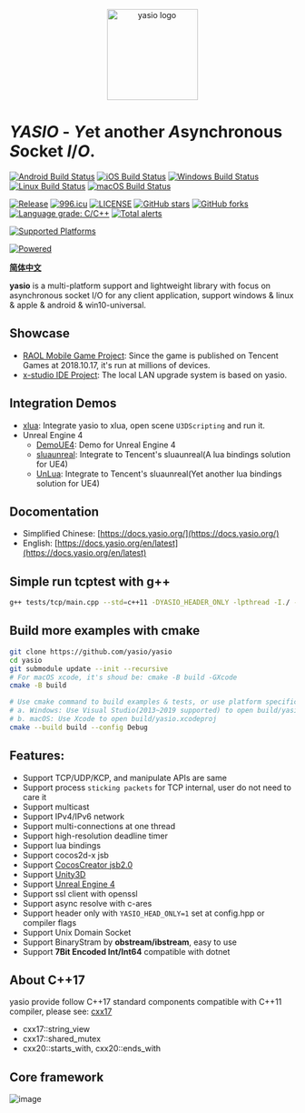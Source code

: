 <p align="center"><a href="https://yasio.org" target="_blank" rel="noopener noreferrer"><img width="160" src="https://yasio.org/images/logo.png" alt="yasio logo"></a></p>

# *YASIO* - *Y*et another *A*synchronous *S*ocket *I*/*O*.

[![Android Build Status](https://github.com/yasio/yasio/workflows/android/badge.svg)](https://github.com/yasio/yasio/actions?query=workflow%3Aandroid)
[![iOS Build Status](https://github.com/yasio/yasio/workflows/ios/badge.svg)](https://github.com/yasio/yasio/actions?query=workflow%3Aios)
[![Windows Build Status](https://github.com/yasio/yasio/workflows/windows/badge.svg)](https://github.com/yasio/yasio/actions?query=workflow%3Awin32)
[![Linux Build Status](https://github.com/yasio/yasio/workflows/linux/badge.svg)](https://github.com/yasio/yasio/actions?query=workflow%3Alinux)
[![macOS Build Status](https://github.com/yasio/yasio/workflows/osx/badge.svg)](https://github.com/yasio/yasio/actions?query=workflow%3Aosx)  

[![Release](https://img.shields.io/badge/release-v3.36.0-blue.svg)](https://github.com/yasio/yasio/releases)
[![996.icu](https://img.shields.io/badge/link-996.icu-red.svg)](https://996.icu)
[![LICENSE](https://img.shields.io/badge/license-Anti%20996-blue.svg)](https://github.com/yasio/yasio/blob/master/LICENSE)
[![GitHub stars](https://img.shields.io/github/stars/yasio/yasio.svg?label=Stars)](https://github.com/yasio/yasio)
[![GitHub forks](https://img.shields.io/github/forks/yasio/yasio.svg?label=Fork)](https://github.com/yasio/yasio)
[![Language grade: C/C++](https://img.shields.io/lgtm/grade/cpp/g/yasio/yasio.svg?logo=lgtm&logoWidth=18)](https://lgtm.com/projects/g/yasio/yasio/context:cpp)
[![Total alerts](https://img.shields.io/lgtm/alerts/g/yasio/yasio.svg?logo=lgtm&logoWidth=18)](https://lgtm.com/projects/g/yasio/yasio/alerts/)
  
[![Supported Platforms](https://img.shields.io/badge/platform-ios%20%7C%20android%20%7C%20osx%20%7C%20windows%20%7C%20linux%20%7C%20freebsd-green.svg?style=flat-square)](https://github.com/yasio/yasio)
  
[![Powered](https://img.shields.io/badge/Powered%20by-C4games%20%7C%20Bytedance-blue.svg)](https://www.bytedance.com/)  
  
**[简体中文](README.md)**
  
**yasio** is a multi-platform support and lightweight library with focus on asynchronous socket I/O for any client application, support windows & linux & apple & android & win10-universal.  

## Showcase
* [RAOL Mobile Game Project](https://hongjing.qq.com/): Since the game is published on Tencent Games at 2018.10.17, it's run at millions of devices.
* [x-studio IDE Project](https://en.x-studio.net/): The local LAN upgrade system is based on yasio.

## Integration Demos
* [xlua](https://github.com/yasio/xLua): Integrate yasio to xlua, open scene `U3DScripting` and run it.
* Unreal Engine 4
  - [DemoUE4](https://github.com/yasio/DemoUE4): Demo for Unreal Engine 4
  - [sluaunreal](https://github.com/yasio/sluaunreal): Integrate to Tencent's sluaunreal(A lua bindings solution for UE4)
  - [UnLua](https://github.com/yasio/UnLua): Integrate to Tencent's sluaunreal(Yet another lua bindings solution for UE4)

## Docomentation
* Simplified Chinese: [https://docs.yasio.org/](https://docs.yasio.org/)
* English: [https://docs.yasio.org/en/latest](https://docs.yasio.org/en/latest)

## Simple run tcptest with g++
```sh
g++ tests/tcp/main.cpp --std=c++11 -DYASIO_HEADER_ONLY -lpthread -I./ -o tcptest && ./tcptest
```

## Build more examples with cmake
```sh
git clone https://github.com/yasio/yasio
cd yasio
git submodule update --init --recursive
# For macOS xcode, it's shoud be: cmake -B build -GXcode
cmake -B build

# Use cmake command to build examples & tests, or use platform specific IDE to open yasio project
# a. Windows: Use Visual Studio(2013~2019 supported) to open build/yasio.sln
# b. macOS: Use Xcode to open build/yasio.xcodeproj
cmake --build build --config Debug
```

## Features: 
* Support TCP/UDP/KCP, and manipulate APIs are same
* Support process ```sticking packets``` for TCP internal, user do not need to care it
* Support multicast
* Support IPv4/IPv6 network
* Support multi-connections at one thread
* Support high-resolution deadline timer
* Support lua bindings
* Support cocos2d-x jsb
* Support [CocosCreator jsb2.0](https://github.com/yasio/inettester)
* Support [Unity3D](https://github.com/yasio/xLua)
* Support [Unreal Engine 4](https://github.com/yasio/DemoUE4)
* Support ssl client with openssl
* Support async resolve with c-ares
* Support header only with ```YASIO_HEAD_ONLY=1``` set at config.hpp or compiler flags
* Support Unix Domain Socket
* Support BinaryStram by **obstream/ibstream**, easy to use
* Support **7Bit Encoded Int/Int64** compatible with dotnet

## About C++17
yasio provide follow C++17 standard components compatible with C++11 compiler, please see: [cxx17](https://github.com/yasio/yasio/tree/master/yasio/cxx17)
- cxx17::string_view
- cxx17::shared_mutex
- cxx20::starts_with, cxx20::ends_with
  
## Core framework
![image](https://yasio.org/images/framework_en.png)  

